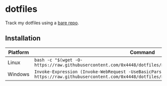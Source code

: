# dotfiles

Track my dotfiles using a [bare repo](https://www.atlassian.com/git/tutorials/dotfiles).


## Installation

| Platform | Command |
| --- | --- |
| Linux | `bash -c "$(wget -O- https://raw.githubusercontent.com/0x4448/dotfiles/main/bootstrap/linux.sh)"` |
| Windows | `Invoke-Expression (Invoke-WebRequest -UseBasicParsing https://raw.githubusercontent.com/0x4448/dotfiles/main/bootstrap/windows.ps1).Content` |
